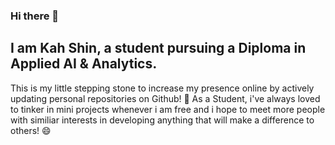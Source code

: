 ### Hi there 👋

<!--
**AngKS/AngKS** is a ✨ _special_ ✨ repository because its `README.md` (this file) appears on your GitHub profile.

Here are some ideas to get you started:

- 🔭 I’m currently working on ...
- 🌱 I’m currently learning ...
- 👯 I’m looking to collaborate on ...
- 🤔 I’m looking for help with ...
- 💬 Ask me about ...
- 📫 How to reach me: ...
- 😄 Pronouns: ...
- ⚡ Fun fact: ...
-->

## I am Kah Shin, a student pursuing a Diploma in Applied AI & Analytics.

This is my little stepping stone to increase my presence online by actively updating personal repositories on Github! :metal:
As a Student, i've always loved to tinker in mini projects whenever i am free and i hope to meet more people with similiar interests in developing anything that will make a difference to others! :smile:
